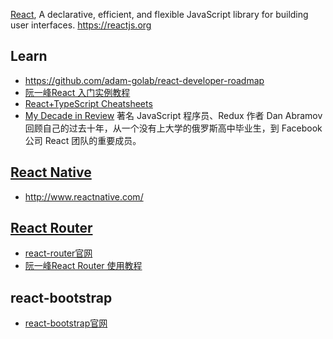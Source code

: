 [React](https://github.com/facebook/react), A declarative, efficient, and flexible JavaScript library for building user interfaces. https://reactjs.org



## Learn
- https://github.com/adam-golab/react-developer-roadmap
- [阮一峰React 入门实例教程](http://www.ruanyifeng.com/blog/2015/03/react.html)
- [React+TypeScript Cheatsheets](https://github.com/typescript-cheatsheets/react-typescript-cheatsheet)
- [My Decade in Review](https://overreacted.io/my-decade-in-review/) 著名 JavaScript 程序员、Redux 作者 Dan Abramov 回顾自己的过去十年，从一个没有上大学的俄罗斯高中毕业生，到 Facebook 公司 React 团队的重要成员。



## [React Native](https://github.com/facebook/react-native)
- http://www.reactnative.com/



## [React Router](https://github.com/ReactTraining/react-router)
- [react-router官网](https://reacttraining.com/react-router/)
- [阮一峰React Router 使用教程](http://www.ruanyifeng.com/blog/2016/05/react_router.html)



## react-bootstrap
- [react-bootstrap官网](http://react-bootstrap.cn/index.html)

